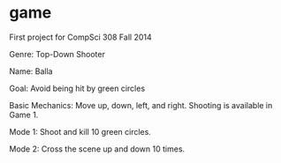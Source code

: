 game
====

First project for CompSci 308 Fall 2014

Genre: Top-Down Shooter

Name: Balla

Goal: Avoid being hit by green circles

Basic Mechanics: Move up, down, left, and right. Shooting is available in Game 1.

Mode 1: Shoot and kill 10 green circles.

Mode 2: Cross the scene up and down 10 times.
